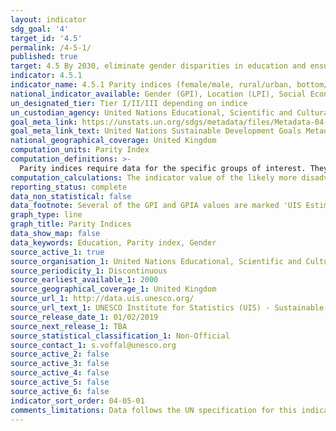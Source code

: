 ```yaml
---
layout: indicator
sdg_goal: '4'
target_id: '4.5'
permalink: /4-5-1/
published: true
target: 4.5 By 2030, eliminate gender disparities in education and ensure equal access to all levels of education and vocational training for the vulnerable, including persons with disabilities, indigenous peoples and children in vulnerable situations
indicator: 4.5.1
indicator_name: 4.5.1 Parity indices (female/male, rural/urban, bottom/top wealth quintile and others such as disability status, indigenous peoples and conflict-affected, as data become available) for all education indicators on this list that can be disaggregated
national_indicator_available: Gender (GPI), Location (LPI), Social Economic Status (SES), Immigration and Language and  Parity indices for educational indicators
un_designated_tier: Tier I/II/III depending on indice
un_custodian_agency: United Nations Educational, Scientific and Cultural Organization (UNESCO)
goal_meta_link: https://unstats.un.org/sdgs/metadata/files/Metadata-04-05-01.pdf
goal_meta_link_text: United Nations Sustainable Development Goals Metadata (PDF 202 KB)
national_geographical_coverage: United Kingdom
computation_units: Parity Index
computation_definitions: >-
  Parity indices require data for the specific groups of interest. They represent the ratio of the indicator value for one group to that of the other. Typically, the likely more disadvantaged group is placed in the numerator. A value of exactly 1 indicates parity between the two groups.
computation_calculations: The indicator value of the likely more disadvantaged group is divided by the indicator value of the other sub-population of interest.
reporting_status: complete
data_non_statistical: false
data_footnote: Several of the GPI and GPIA values are marked 'UIS Estimation' on the source data. Low GPIA values do not represent a property of the GPIA calculation, but are due to low values of the male/female rates. UIS will review these cases in the future.
graph_type: line
graph_title: Parity Indices
data_show_map: false
data_keywords: Education, Parity index, Gender
source_active_1: true
source_organisation_1: United Nations Educational, Scientific and Cultural Organization Institute for Statistics (UNESCO-UIS)
source_periodicity_1: Discontinuous
source_earliest_available_1: 2000
source_geographical_coverage_1: United Kingdom
source_url_1: http://data.uis.unesco.org/
source_url_text_1: UNESCO Institute for Statistics (UIS) - Sustainable Development Goal 4
source_release_date_1: 01/02/2019
source_next_release_1: TBA
source_statistical_classification_1: Non-Official
source_contact_1: s.voffal@unesco.org
source_active_2: false
source_active_3: false
source_active_4: false
source_active_5: false
source_active_6: false
indicator_sort_order: 04-05-01
comments_limitations: Data follows the UN specification for this indicator. This indicator has been identified in collaboration with topic experts.
---
```

